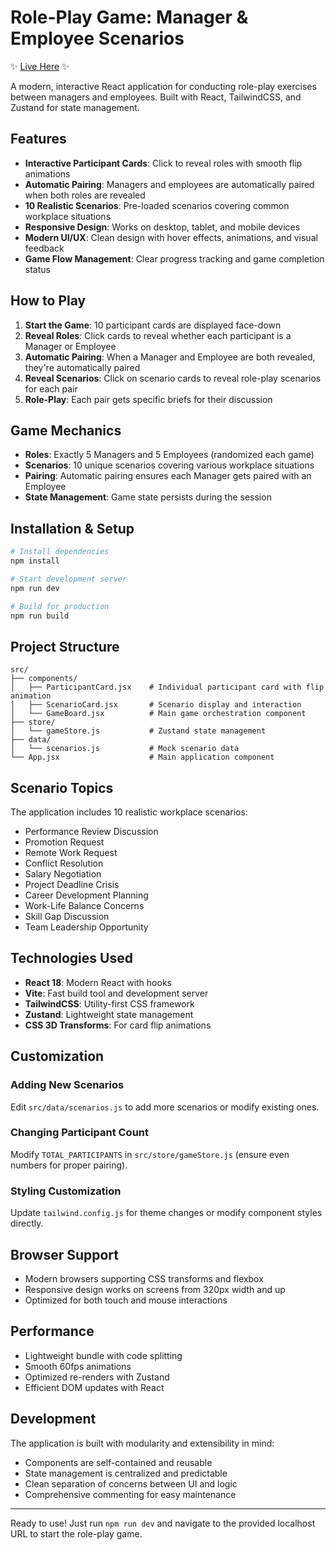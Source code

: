 # Role-Play Game: Manager & Employee Scenarios



✨ [Live Here](https://nosnastya.github.io/team-activity/) ✨

A modern, interactive React application for conducting role-play exercises between managers and employees. Built with React, TailwindCSS, and Zustand for state management.

## Features

- **Interactive Participant Cards**: Click to reveal roles with smooth flip animations
- **Automatic Pairing**: Managers and employees are automatically paired when both roles are revealed
- **10 Realistic Scenarios**: Pre-loaded scenarios covering common workplace situations
- **Responsive Design**: Works on desktop, tablet, and mobile devices
- **Modern UI/UX**: Clean design with hover effects, animations, and visual feedback
- **Game Flow Management**: Clear progress tracking and game completion status

## How to Play

1. **Start the Game**: 10 participant cards are displayed face-down
2. **Reveal Roles**: Click cards to reveal whether each participant is a Manager or Employee
3. **Automatic Pairing**: When a Manager and Employee are both revealed, they're automatically paired
4. **Reveal Scenarios**: Click on scenario cards to reveal role-play scenarios for each pair
5. **Role-Play**: Each pair gets specific briefs for their discussion

## Game Mechanics

- **Roles**: Exactly 5 Managers and 5 Employees (randomized each game)
- **Scenarios**: 10 unique scenarios covering various workplace situations
- **Pairing**: Automatic pairing ensures each Manager gets paired with an Employee
- **State Management**: Game state persists during the session

## Installation & Setup

```bash
# Install dependencies
npm install

# Start development server
npm run dev

# Build for production
npm run build
```

## Project Structure

```
src/
├── components/
│   ├── ParticipantCard.jsx    # Individual participant card with flip animation
│   ├── ScenarioCard.jsx       # Scenario display and interaction
│   └── GameBoard.jsx          # Main game orchestration component
├── store/
│   └── gameStore.js           # Zustand state management
├── data/
│   └── scenarios.js           # Mock scenario data
└── App.jsx                    # Main application component
```

## Scenario Topics

The application includes 10 realistic workplace scenarios:
- Performance Review Discussion
- Promotion Request
- Remote Work Request
- Conflict Resolution
- Salary Negotiation
- Project Deadline Crisis
- Career Development Planning
- Work-Life Balance Concerns
- Skill Gap Discussion
- Team Leadership Opportunity

## Technologies Used

- **React 18**: Modern React with hooks
- **Vite**: Fast build tool and development server
- **TailwindCSS**: Utility-first CSS framework
- **Zustand**: Lightweight state management
- **CSS 3D Transforms**: For card flip animations

## Customization

### Adding New Scenarios
Edit `src/data/scenarios.js` to add more scenarios or modify existing ones.

### Changing Participant Count
Modify `TOTAL_PARTICIPANTS` in `src/store/gameStore.js` (ensure even numbers for proper pairing).

### Styling Customization
Update `tailwind.config.js` for theme changes or modify component styles directly.

## Browser Support

- Modern browsers supporting CSS transforms and flexbox
- Responsive design works on screens from 320px width and up
- Optimized for both touch and mouse interactions

## Performance

- Lightweight bundle with code splitting
- Smooth 60fps animations
- Optimized re-renders with Zustand
- Efficient DOM updates with React

## Development

The application is built with modularity and extensibility in mind:
- Components are self-contained and reusable
- State management is centralized and predictable
- Clean separation of concerns between UI and logic
- Comprehensive commenting for easy maintenance

---

Ready to use! Just run `npm run dev` and navigate to the provided localhost URL to start the role-play game.
